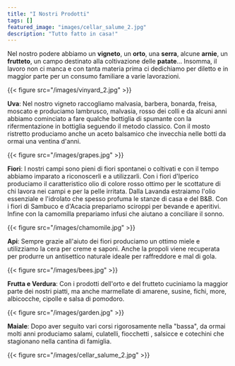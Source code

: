 ```yaml
---
title: "I Nostri Prodotti"
tags: []
featured_image: "images/cellar_salume_2.jpg"
description: "Tutto fatto in casa!"
---
```


Nel nostro podere abbiamo un **vigneto**, un **orto**, una **serra**, alcune **arnie**,
un **frutteto**, un campo destinato alla coltivazione delle **patate**... Insomma,
il lavoro non ci manca e con tanta materia prima ci dedichiamo per diletto e in
maggior parte per un consumo familiare a varie lavorazioni.

{{< figure src="/images/vinyard_2.jpg" >}}

**Uva**: Nel nostro vigneto raccogliamo malvasia, barbera, bonarda, freisa, moscato
e produciamo lambrusco, malvasia, rosso dei colli e da alcuni anni abbiamo cominciato
a fare qualche bottiglia di spumante con la rifermentazione in bottiglia seguendo
il metodo classico. Con il mosto ristretto produciamo anche un aceto balsamico che
invecchia nelle botti da ormai una ventina d'anni.

{{< figure src="/images/grapes.jpg" >}}

**Fiori**: I nostri campi sono pieni di fiori spontanei o coltivati e con il tempo
abbiamo imparato a riconoscerli e a utilizzarli. Con i fiori d'Iperico produciamo
il caratteristico olio di colore rosso ottimo per le scottature di chi lavora nei
campi e per la pelle irritata. Dalla Lavanda estraiamo l'olio essenziale e l'idrolato
che spesso profuma le stanze di casa e del B&B. Con i fiori di Sambuco e d'Acacia
prepariamo sciroppi per bevande e aperitivi. Infine con la camomilla prepariamo
infusi che aiutano a conciliare il sonno.

{{< figure src="/images/chamomile.jpg" >}}

**Api**: Sempre grazie all'aiuto dei fiori produciamo un ottimo miele e utilizziamo
la cera per creme e saponi. Anche la propoli viene recuperata per produrre un antisettico
naturale ideale per raffreddore e mal di gola.

{{< figure src="/images/bees.jpg" >}}

**Frutta e Verdura**: Con i prodotti dell'orto e del frutteto cuciniamo la maggior
parte dei nostri piatti, ma anche marmellate di amarene, susine, fichi, more, albicocche,
cipolle e salsa di pomodoro.

{{< figure src="/images/garden.jpg" >}}

**Maiale**: Dopo aver seguito vari corsi rigorosamente nella "bassa", da  ormai
molti anni produciamo salami,  culatelli, fiocchetti , salsicce e cotechini che
stagionano nella cantina di famiglia.

{{< figure src="/images/cellar_salume_2.jpg" >}}
